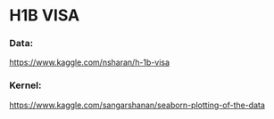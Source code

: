 # H1B VISA 


### Data:

https://www.kaggle.com/nsharan/h-1b-visa


### Kernel:

https://www.kaggle.com/sangarshanan/seaborn-plotting-of-the-data
